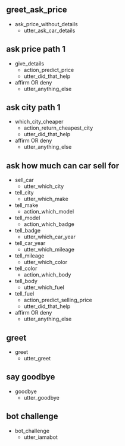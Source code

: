 ## greet_ask_price
* ask_price_without_details
  - utter_ask_car_details
  
## ask price path 1
* give_details
  - action_predict_price
  - utter_did_that_help
* affirm OR deny
  - utter_anything_else
  
## ask city path 1    
* which_city_cheaper
  - action_return_cheapest_city 
  - utter_did_that_help
* affirm OR deny
  - utter_anything_else
  
## ask how much can car sell for
* sell_car
  - utter_which_city
* tell_city
  - utter_which_make
* tell_make
  - action_which_model
* tell_model
  - action_which_badge
* tell_badge
  - utter_which_car_year
* tell_car_year
  - utter_which_mileage
* tell_mileage
  - utter_which_color
* tell_color
  - action_which_body
* tell_body
  - utter_which_fuel
* tell_fuel
  - action_predict_selling_price
  - utter_did_that_help
* affirm OR deny
  - utter_anything_else
  
## greet
* greet
  - utter_greet

## say goodbye
* goodbye
  - utter_goodbye

## bot challenge
* bot_challenge
  - utter_iamabot
